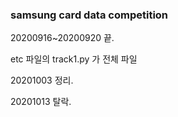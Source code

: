 ### samsung card data competition

20200916~20200920 끝.

etc 파일의 track1.py 가 전체 파일

20201003 정리.

20201013 탈락.